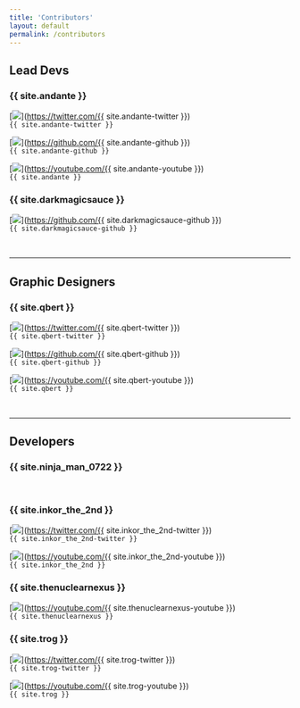 ```yaml
---
title: 'Contributors'
layout: default
permalink: /contributors
---
```


## Lead Devs

### {{ site.andante }}
[![][twitter]](https://twitter.com/{{ site.andante-twitter }})  
`{{ site.andante-twitter }}`  

[![][github]](https://github.com/{{ site.andante-github }})  
`{{ site.andante-github }}`  

[![][youtube]](https://youtube.com/{{ site.andante-youtube }})  
`{{ site.andante }}`

### {{ site.darkmagicsauce }}
<!-- [![][twitter]](https://twitter.com/{{ site.darkmagicsauce-twitter }})  
`{{ site.darkmagicsauce-twitter }}`   -->

[![][github]](https://github.com/{{ site.darkmagicsauce-github }})  
`{{ site.darkmagicsauce-github }}`  

<!-- 
[![][youtube]](https://youtube.com/{{ site.darkmagicsauce-youtube }})  
`{{ site.darkmagicsauce }}` -->

<div>
    <br><hr>
</div>

## Graphic Designers

### {{ site.qbert }}
[![][twitter]](https://twitter.com/{{ site.qbert-twitter }})  
`{{ site.qbert-twitter }}`  

[![][github]](https://github.com/{{ site.qbert-github }})  
`{{ site.qbert-github }}`  

[![][youtube]](https://youtube.com/{{ site.qbert-youtube }})  
`{{ site.qbert }}`

<div>
    <br><hr>
</div>

## Developers

### {{ site.ninja_man_0722 }}
<!-- [![][twitter]](https://twitter.com/{{ site.ninja_man_0722-twitter }})  
`{{ site.ninja_man_0722-twitter }}`  

[![][github]](https://github.com/{{ site.ninja_man_0722-github }})  
`{{ site.ninja_man_0722-github }}`  

[![][youtube]](https://youtube.com/{{ site.ninja_man_0722-youtube }})  
`{{ site.ninja_man_0722 }}` -->

<div>
    <br>
</div>

### {{ site.inkor_the_2nd }}
[![][twitter]](https://twitter.com/{{ site.inkor_the_2nd-twitter }})  
`{{ site.inkor_the_2nd-twitter }}`  

<!-- [![][github]](https://github.com/{{ site.inkor_the_2nd-github }})  
`{{ site.inkor_the_2nd-github }}`  
 -->
[![][youtube]](https://youtube.com/{{ site.inkor_the_2nd-youtube }})  
`{{ site.inkor_the_2nd }}`  

### {{ site.thenuclearnexus }}
<!-- [![][twitter]](https://twitter.com/{{ site.thenuclearnexus-twitter }})  
`{{ site.thenuclearnexus-twitter }}`   -->

<!-- [![][github]](https://github.com/{{ site.thenuclearnexus-github }})  
`{{ site.thenuclearnexus-github }}`  
 -->
[![][youtube]](https://youtube.com/{{ site.thenuclearnexus-youtube }})  
`{{ site.thenuclearnexus }}`  

### {{ site.trog }}
[![][twitter]](https://twitter.com/{{ site.trog-twitter }})  
`{{ site.trog-twitter }}`  

<!-- [![][github]](https://github.com/{{ site.trog-github }})  
`{{ site.trog-github }}`  
 -->
[![][youtube]](https://youtube.com/{{ site.trog-youtube }})  
`{{ site.trog }}`  

<div>
    <br>
</div>

[twitter]: /assets/logos/twitter/logo-svg.svg
[github]: /assets/logos/github/logo-svg.svg
[youtube]: /assets/logos/youtube/logo-svg.svg
